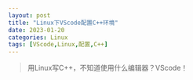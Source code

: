 ```yaml
---
layout: post
title: "Linux下VScode配置C++环境"
date: 2023-01-20
categories: Linux
tags: [VScode,Linux,配置,C++]
---
```

>用Linux写C++，不知道使用什么编辑器？VScode！
